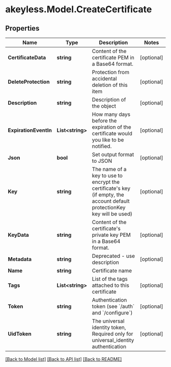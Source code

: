 # akeyless.Model.CreateCertificate

## Properties

Name | Type | Description | Notes
------------ | ------------- | ------------- | -------------
**CertificateData** | **string** | Content of the certificate PEM in a Base64 format. | [optional] 
**DeleteProtection** | **string** | Protection from accidental deletion of this item | [optional] 
**Description** | **string** | Description of the object | [optional] 
**ExpirationEventIn** | **List&lt;string&gt;** | How many days before the expiration of the certificate would you like to be notified. | [optional] 
**Json** | **bool** | Set output format to JSON | [optional] 
**Key** | **string** | The name of a key to use to encrypt the certificate&#39;s key (if empty, the account default protectionKey key will be used) | [optional] 
**KeyData** | **string** | Content of the certificate&#39;s private key PEM in a Base64 format. | [optional] 
**Metadata** | **string** | Deprecated - use description | [optional] 
**Name** | **string** | Certificate name | 
**Tags** | **List&lt;string&gt;** | List of the tags attached to this certificate | [optional] 
**Token** | **string** | Authentication token (see &#x60;/auth&#x60; and &#x60;/configure&#x60;) | [optional] 
**UidToken** | **string** | The universal identity token, Required only for universal_identity authentication | [optional] 

[[Back to Model list]](../README.md#documentation-for-models) [[Back to API list]](../README.md#documentation-for-api-endpoints) [[Back to README]](../README.md)

